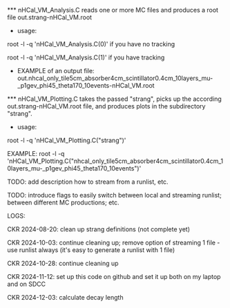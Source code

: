 *** nHCal_VM_Analysis.C reads one or more MC files and produces a root file out.strang-nHCal_VM.root

- usage:
  
root -l -q 'nHCal_VM_Analysis.C(0)' if you have no tracking 

root -l -q 'nHCal_VM_Analysis.C(1)' if you have tracking 

- EXAMPLE of an output file: out.nhcal_only_tile5cm_absorber4cm_scintillator0.4cm_10layers_mu-_p1gev_phi45_theta170_10events-nHCal_VM.root

*** nHCal_VM_Plotting.C takes the passed "strang", picks up the according out.strang-nHCal_VM.root file, and produces plots in the subdirectory "strang". 

- usage:

root -l -q 'nHCal_VM_Plotting.C("strang")'

EXAMPLE: root -l -q 'nHCal_VM_Plotting.C("nhcal_only_tile5cm_absorber4cm_scintillator0.4cm_10layers_mu-_p1gev_phi45_theta170_10events")'
 

TODO: add description how to stream from a runlist, etc.

TODO: introduce flags to easily switch between local and streaming runlist; between different MC productions; etc.

LOGS:

CKR 2024-08-20: clean up strang definitions (not complete yet)

CKR 2024-10-03: continue cleaning up; remove option of streaming 1 file - use runlist always (it's easy to generate a runlist with 1 file)

CKR 2024-10-28: continue cleaning up

CKR 2024-11-12: set up this code on github and set it up both on my laptop and on SDCC

CKR 2024-12-03: calculate decay length 
